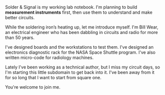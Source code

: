 Solder &amp; Signal is my working lab notebook. I'm planning to build **measurement instruments** first, then use them to understand and make better circuits. 

While the soldering iron’s heating up, let me introduce myself. I'm Bill Wear, an electrical engineer who has been dabbling in circuits and radio for more than 50 years.

I've designed boards and the workstations to test them. I've designed an electronics diagnostic rack for the NASA Space Shuttle program. I've also written micro-code for radiology machines. 

Lately I've been working as a technical author, but I miss my circuit days, so I'm starting this little subdomain to get back into it. I've been away from it for so long that I want to start from square one.

You're welcome to join me.
